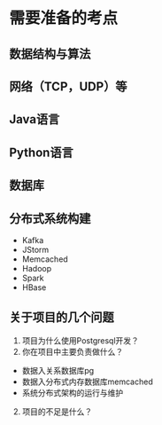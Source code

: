 # 需要准备的考点
## 数据结构与算法
## 网络（TCP，UDP）等
## Java语言
## Python语言
## 数据库
## 分布式系统构建
- Kafka
- JStorm
- Memcached
- Hadoop
- Spark
- HBase
## 关于项目的几个问题
1. 项目为什么使用Postgresql开发？
2. 你在项目中主要负责做什么？
- 数据入关系数据库pg
- 数据入分布式内存数据库memcached
- 系统分布式架构的运行与维护
2. 项目的不足是什么？
